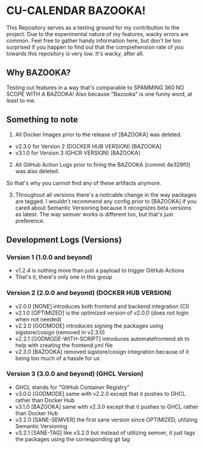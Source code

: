 # CU-CALENDAR BAZOOKA!

This Repository serves as a testing ground for my contribution to the project.
Due to the experimental nature of my features, wacky errors are common.
Feel free to gather handy information here, but don't be too surprised if you happen to find out that
the comprehension rate of you towards this repository is very low. It's wacky, after all.

## Why BAZOOKA?

Testing out features in a way that's comparable to SPAMMING 360 NO SCOPE WITH A BAZOOKA!
Also because "Bazooka" is one funny word, at least to me.

## Something to note

1) All Docker Images prior to the release of [BAZOOKA] was deleted.

- v2.3.0 for Version 2 (DOCKER HUB VERSION) [BAZOOKA]
- v3.1.0 for Version 3 (GHCR VERSION) [BAZOOKA]

2) All GitHub Action Logs prior to firing the BAZOOKA (commit 4e329f0) was also deleted.

So that's why you cannot find any of these artifacts anymore.

3) Throughout all versions there's a noticable change in the way packages are tagged.
I wouldn't recommend any config prior to [BAZOOKA] if you cared about Semantic Versioning
because it recognizes beta versions as latest. The way semver works is different too, but that's just preference.

## Development Logs (Versions)

### Version 1 (1.0.0 and beyond)

- v1.2.4 is nothing more than just a payload to trigger GitHub Actions
- That's it, there's only one in this group

### Version 2 (2.0.0 and beyond) (DOCKER HUB VERSION)

- v2.0.0 [NONE] introduces both frontend and backend integration (CI)
- v2.1.0 [OPTIMIZED] is the optimized version of v2.0.0 (does not login when not needed)
- v2.2.0 [GODMODE] introduces signing the packages using sigstore/cosign (removed in v2.3.0)
- v2.2.1 [GODMODE-WITH-SCRIPT] introduces automatefrontend.sh to help with creating the frontend.yml file
- v2.3.0 [BAZOOKA] removed sigstore/cosign integration because of it being too much of a hassle for us

### Version 3 (3.0.0 and beyond) (GHCL Version)

- GHCL stands for "GitHub Container Registry"
- v3.0.0 [GODMODE] same with v2.2.0 except that it pushes to GHCL rather than Docker Hub
- v3.1.0 [BAZOOKA] same with v2.3.0 except that it pushes to GHCL rather than Docker Hub
- v3.2.0 [SANE-SEMVER] the first sane version since OPTIMIZED, utilizing Semantic Versioning
- v3.2.1 [SANE-TAG] like v3.2.0 but instead of utilizing semver, it just tags the packages using the corresponding git tag

